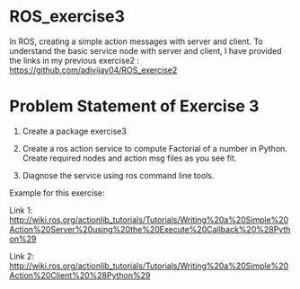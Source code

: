 # ROS_exercise3
In ROS, creating a simple action messages with server and client. To understand the basic service node with server and client, I have provided the links in my previous exercise2 : https://github.com/adivijay04/ROS_exercise2

# Problem Statement of Exercise 3
1. Create a package exercise3

2. Create a ros action service to compute Factorial of a number in Python. Create required nodes and action msg files as you see fit.

3. Diagnose the service using ros command line tools.

Example for this exercise:

Link 1: http://wiki.ros.org/actionlib_tutorials/Tutorials/Writing%20a%20Simple%20Action%20Server%20using%20the%20Execute%20Callback%20%28Python%29

Link 2: http://wiki.ros.org/actionlib_tutorials/Tutorials/Writing%20a%20Simple%20Action%20Client%20%28Python%29
